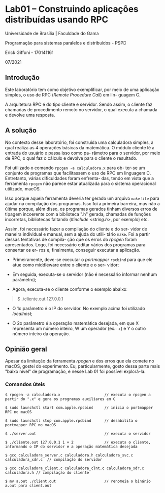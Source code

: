 # Lab01 – Construindo aplicações distribuídas usando RPC


Universidade de Brasília | Faculdade do Gama

Programação para sistemas paralelos e distribuídos - PSPD

Erick Giffoni - 170141161

07/2021


## Introdução


Este laboratório tem como objetivo exemplificar, por meio de uma
aplicação simples, o uso de RPC (*Remote Procedure Call*) em lin-
guagem C.


A arquitetura RPC é do tipo cliente e servidor. Sendo assim, o
cliente faz chamadas de procedimento remoto no servidor, o qual
executa a chamada e devolve uma resposta.


## A solução


No contexto desse laboratório, foi construída uma calculadora
simples, a qual realiza as 4 operações básicas da matemática.
O módulo cliente lê a entrada do usuário e passa isso como pa-
râmetro para o servidor, por meio de RPC, o qual faz o cálculo
e devolve para o cliente o resultado.


Foi utilizado o comando ```rpcgen -a calculadora.x``` para ob-
ter-se um conjunto de programas que facilitassem o uso de RPC
em linguagem C. Entretanto, várias dificuldades foram enfrenta-
das, tendo em vista que a ferramenta ```rpcgen``` não parece
estar atualizada para o sistema operacional utilizado, macOS.


Isso porque aquela ferramenta deveria ter gerado um arquivo
```makefile``` para ajudar na compilação dos programas.
Isso foi a primeira barreira, mas não a última porque, além
disso, os programas gerados tinham diversos erros de tipagem
incoerente com a biblioteca ".h" gerada, chamadas de funções
incorretas, bibliotecas faltando (*#include <string.h>*, por
exemplo) etc.


Assim, foi necessário fazer a compilação do cliente e do ser-
vidor de maneira individual e manual, sem a ajuda do utili-
tário ```make```. Foi a partir dessas tentativas de compila-
ção que os erros do *rpcgen* foram apresentados. Logo, foi
necessário editar vários dos programas para consertar os er-
ros e, finalmente, conseguir executar a aplicação.


- Primeiramente, deve-se executar o *portmapper* ```rpcbind```
para que ele atue como middleware entre o cliente e o ser-
vidor;


- Em seguida, executa-se o servidor (não é necessário informar
nenhum parâmetro);


- Agora, executa-se o cliente conforme o exemplo abaixo:


> $ ./cliente.out 127.0.0.1 <X> <W> <Y>


   - O 1o parâmetro é o IP do servidor. No exemplo acima foi
   utilizado *localhost*;


   - O 2o parâmetro é a operação matemática desejada, em que
   X representa um número inteiro, W um operador (ex.: +) e Y
   o outro número inteiro da operação.


## Opinião geral


Apesar da limitação da ferramenta *rpcgen* e dos erros que ela
comete no macOS, gostei do experimento. Eu, particularmente,
gosto dessa parte mais "baixo nível" de programação, e nesse
Lab 01 foi possível explorá-la.


### Comandos úteis


```
$ rpcgen -a calculadora.x                    // executa o rpcgen a partir do ".x" e gera os programas auxiliares em C

$ sudo launchctl start com.apple.rpcbind     // inicia o portmapper RPC no macOS

$ sudo launchctl stop com.apple.rpcbind      // desabilita o portmapper RPC no macOS

$ ./server.out                               // executa o servidor

$ ./cliente.out 127.0.0.1 1 + 2              // executa o cliente, informando o IP do servidor e a operação matemática desejada

$ gcc calculadora_server.c calculadora.h calculadora_svc.c calculadora_xdr.c  // compilação do servidor

$ gcc calculadora_client.c calculadora_clnt.c calculadora_xdr.c calculadora.h // compilação do cliente

$ mv a.out ./client.out                      // renomeia o binário a.out para client.out
```
